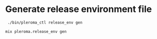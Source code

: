 # Generate release environment file

```sh tab="OTP"
 ./bin/pleroma_ctl release_env gen
```

```sh tab="From Source"
mix pleroma.release_env gen
```
